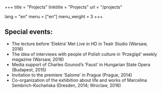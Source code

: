 +++
title = "Projects"
linktitle = "Projects"
url = "/projects"

lang = "en"
menu = ["en"]
menu_weight = 3
+++

## Special events:

- The lecture before ‘Elektra’ Met Live in HD in Teatr Studio (Warsaw, 2016)
- The idea of interviews with people of Polish culture in ‘Przegląd’ weekly magazine (Warsaw, 2016)
- Media support of Charles Gounod’s ‘Faust’ in Hungarian State Opera (Budapest, 2015)
- Invitation to the premiere ‘Salome’ in Prague (Prague, 2014)
- Co-organization of the exhibition about life and works of Marcelina Sembrich-Kochańska (Dresden, 2014; Wroclaw, 2016)
